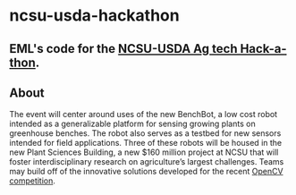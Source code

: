 # ncsu-usda-hackathon

## EML's code for the [NCSU-USDA Ag tech Hack-a-thon](https://www.eventbrite.com/e/ncsu-usda-hack-a-thon-registration-161912186709).

## About

The event will center around uses of the new BenchBot, a low cost robot intended as a generalizable platform for sensing growing plants on greenhouse benches. The robot also serves as a testbed for new sensors intended for field applications. Three of these robots will be housed in the new Plant Sciences Building, a new $160 million project at NCSU that will foster interdisciplinary research on agriculture’s largest challenges. Teams may build off of the innovative solutions developed for the recent [OpenCV competition](https://github.com/precision-sustainable-ag/OpenCV_Competition2021).






